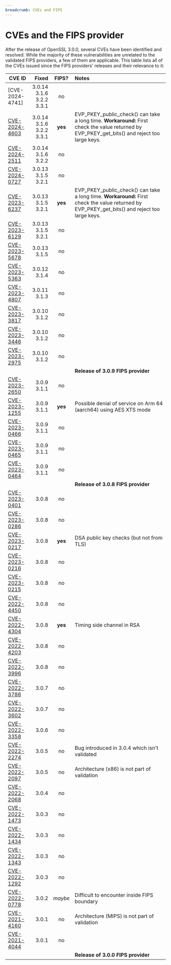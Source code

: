 ```yaml
---
breadcrumb: CVEs and FIPS
---
```

# CVEs and the FIPS provider

After the release of OpenSSL 3.0.0, several CVEs have been identified
and resolved.  While the majority of these vulnerabilities are unrelated
to the validated FIPS providers, a few of them are applicable.  This table
lists all of the CVEs issued since the FIPS providers' releases and their
relevance to it:

**CVE ID** | **Fixed** | **FIPS?** | **Notes**
----- | --: | :-: | :---------------
[CVE-2024-4741] | 3.0.14<br>3.1.6<br>3.2.2<br>3.3.1 | no |
[CVE-2024-4603] | 3.0.14<br>3.1.6<br>3.2.2<br>3.3.1 | **yes** | EVP_PKEY_public_check() can take a long time. **Workaround:** First check the value returned by EVP_PKEY_get_bits() and reject too large keys.
[CVE-2024-2511] | 3.0.14<br>3.1.6<br>3.2.2 | no |
[CVE-2024-0727] | 3.0.13<br>3.1.5<br>3.2.1 | no |
[CVE-2023-6237] | 3.0.13<br>3.1.5<br>3.2.1 | **yes** | EVP_PKEY_public_check() can take a long time. **Workaround:** First check the value returned by EVP_PKEY_get_bits() and reject too large keys.
[CVE-2023-6129] | 3.0.13<br>3.1.5<br>3.2.1 | no |
[CVE-2023-5678] | 3.0.13<br>3.1.5 | no |
[CVE-2023-5363] | 3.0.12<br>3.1.4 | no |
[CVE-2023-4807] | 3.0.11<br>3.1.3 | no |
[CVE-2023-3817] | 3.0.10<br>3.1.2 | no |
[CVE-2023-3446] | 3.0.10<br>3.1.2 | no |
[CVE-2023-2975] | 3.0.10<br>3.1.2 | no |
| | | | **Release of 3.0.9 FIPS provider**
[CVE-2023-2650] | 3.0.9<br>3.1.1 | no |
[CVE-2023-1255] | 3.0.9<br>3.1.1 | **yes** | Possible denial of service on Arm 64 (aarch64) using AES XTS mode
[CVE-2023-0466] | 3.0.9<br>3.1.1 | no |
[CVE-2023-0465] | 3.0.9<br>3.1.1 | no |
[CVE-2023-0464] | 3.0.9<br>3.1.1 | no |
| | | | **Release of 3.0.8 FIPS provider**
[CVE-2023-0401] | 3.0.8 | no |
[CVE-2023-0286] | 3.0.8 | no |
[CVE-2023-0217] | 3.0.8 | **yes** | DSA public key checks (but not from TLS)
[CVE-2023-0216] | 3.0.8 | no |
[CVE-2023-0215] | 3.0.8 | no |
[CVE-2022-4450] | 3.0.8 | no |
[CVE-2022-4304] | 3.0.8 | **yes** | Timing side channel in RSA
[CVE-2022-4203] | 3.0.8 | no |
[CVE-2022-3996] | 3.0.8 | no |
[CVE-2022-3786] | 3.0.7 | no |
[CVE-2022-3602] | 3.0.7 | no |
[CVE-2022-3358] | 3.0.6 | no |
[CVE-2022-2274] | 3.0.5 | no | Bug introduced in 3.0.4 which isn't validated
[CVE-2022-2097] | 3.0.5 | no | Architecture (x86) is not part of validation
[CVE-2022-2068] | 3.0.4 | no |
[CVE-2022-1473] | 3.0.3 | no |
[CVE-2022-1434] | 3.0.3 | no |
[CVE-2022-1343] | 3.0.3 | no |
[CVE-2022-1292] | 3.0.3 | no |
[CVE-2022-0778] | 3.0.2 | _maybe_ | Difficult to encounter inside FIPS boundary
[CVE-2021-4160] | 3.0.1 | no | Architecture (MIPS) is not part of validation
[CVE-2021-4044] | 3.0.1 | no |
| | | | **Release of 3.0.0 FIPS provider**

[CVE-2024-4714]: /news/vulnerabilities.html#CVE-2024-4741
[CVE-2024-4603]: /news/vulnerabilities.html#CVE-2024-4603
[CVE-2024-2511]: /news/vulnerabilities.html#CVE-2024-2511
[CVE-2024-0727]: /news/vulnerabilities.html#CVE-2024-0727
[CVE-2023-6237]: /news/vulnerabilities.html#CVE-2023-6237
[CVE-2023-6129]: /news/vulnerabilities.html#CVE-2023-6129
[CVE-2023-5678]: /news/vulnerabilities.html#CVE-2023-5678
[CVE-2023-5363]: /news/vulnerabilities.html#CVE-2023-5363
[CVE-2023-4807]: /news/vulnerabilities.html#CVE-2023-4807
[CVE-2023-3817]: /news/vulnerabilities.html#CVE-2023-3817
[CVE-2023-3446]: /news/vulnerabilities.html#CVE-2023-3446
[CVE-2023-2975]: /news/vulnerabilities.html#CVE-2023-2975
[CVE-2023-2650]: /news/vulnerabilities.html#CVE-2023-2650
[CVE-2023-1255]: /news/vulnerabilities.html#CVE-2023-1255
[CVE-2023-0466]: /news/vulnerabilities.html#CVE-2023-0466
[CVE-2023-0465]: /news/vulnerabilities.html#CVE-2023-0465
[CVE-2023-0464]: /news/vulnerabilities.html#CVE-2023-0464
[CVE-2023-0401]: /news/vulnerabilities.html#CVE-2023-0401
[CVE-2023-0286]: /news/vulnerabilities.html#CVE-2023-0286
[CVE-2023-0217]: /news/vulnerabilities.html#CVE-2023-0217
[CVE-2023-0216]: /news/vulnerabilities.html#CVE-2023-0216
[CVE-2023-0215]: /news/vulnerabilities.html#CVE-2023-0215
[CVE-2022-4450]: /news/vulnerabilities.html#CVE-2022-4450
[CVE-2022-4304]: /news/vulnerabilities.html#CVE-2022-4304
[CVE-2022-4203]: /news/vulnerabilities.html#CVE-2022-4203
[CVE-2022-3996]: /news/vulnerabilities.html#CVE-2022-3996
[CVE-2022-3786]: /news/vulnerabilities.html#CVE-2022-3786
[CVE-2022-3602]: /news/vulnerabilities.html#CVE-2022-3602
[CVE-2022-3358]: /news/vulnerabilities.html#CVE-2022-3358
[CVE-2022-2274]: /news/vulnerabilities.html#CVE-2022-2274
[CVE-2022-2097]: /news/vulnerabilities.html#CVE-2022-2097
[CVE-2022-2068]: /news/vulnerabilities.html#CVE-2022-2068
[CVE-2022-1473]: /news/vulnerabilities.html#CVE-2022-1473
[CVE-2022-1434]: /news/vulnerabilities.html#CVE-2022-1434
[CVE-2022-1343]: /news/vulnerabilities.html#CVE-2022-1343
[CVE-2022-1292]: /news/vulnerabilities.html#CVE-2022-1292
[CVE-2022-0778]: /news/vulnerabilities.html#CVE-2022-0778
[CVE-2021-4160]: /news/vulnerabilities.html#CVE-2021-4160
[CVE-2021-4044]: /news/vulnerabilities.html#CVE-2021-4044
